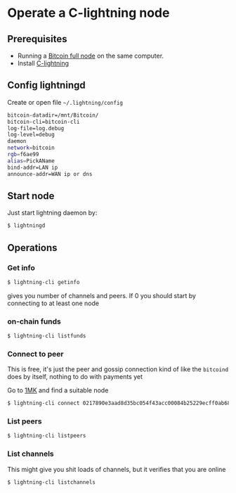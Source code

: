 # Operate a C-lightning node

## Prerequisites

- Running a [Bitcoin full node](https://bitcoincore.org/) on the same computer.
- Install [C-lightning](https://github.com/ElementsProject/lightning)

## Config lightningd

Create or open file `~/.lightning/config` 

```bash
bitcoin-datadir=/mnt/Bitcoin/
bitcoin-cli=bitcoin-cli
log-file=log.debug
log-level=debug
daemon
network=bitcoin
rgb=f6ae99
alias=PickAName
bind-addr=LAN ip
announce-addr=WAN ip or dns
```

## Start node

Just start lightning daemon by:

```sh
$ lightningd
```

## Operations

### Get info

```sh
$ lightning-cli getinfo
```

gives you number of channels and peers. If 0 you should start by connecting to at least one node

### on-chain funds

```sh
$ lightning-cli listfunds
```

### Connect to peer

This is free, it's just the peer and gossip connection kind of like the `bitcoind` does by itself, nothing to do with payments yet

Go to [1MK](https://1ml.com/) and find a suitable node

```sh
$ lightning-cli connect 0217890e3aad8d35bc054f43acc00084b25229ecff0ab68debd82883ad65ee8266@23.237.77.11:9735
```

### List peers

```sh
$ lightning-cli listpeers
```

### List channels

This might give you shit loads of channels, but it verifies that you are online

```sh
$ lightning-cli listchannels
```

